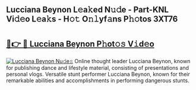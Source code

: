 ## Lucciana Beynon L𝚎a𝚔ed N𝚞𝚍e - Part-KNL Vi𝚍𝚎o L𝚎a𝚔s - H𝚘𝚝 O𝚗𝚕yf𝚊ns P𝚑𝚘tos 3XT76

# <h2><a href="http://kfbjifw.oniu.top/?m=Lucciana+Beynon">🔗👉 🔴 Lucciana Beynon P𝚑ot𝚘𝚜 V𝚒d𝚎o</a></h2>

[![Lucciana Beynon Nu𝚍e𝚜](https://i.imgur.com/0qMVB7G.gif)](http://kfbjifw.oniu.top/?m=Lucciana+Beynon)
Online thought leader Lucciana Beynon, known for publishing dance and lifestyle material, consisting of presentations and personal vlogs. Versatile stunt performer Lucciana Beynon, known for their remarkable abilities and accomplishments in performing dangerous stunts.  
